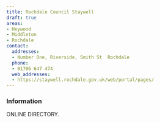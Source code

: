 ```yaml
---
title: Rochdale Council Staywell
draft: true
areas:
- Heywood
- Middleton
- Rochdale
contact:
  addresses:
  - Number One, Riverside, Smith St  Rochdale
  phone:
  - 01706 647 474
  web_addresses:
  - https://staywell.rochdale.gov.uk/web/portal/pages/
---
```


### Information
ONLINE DIRECTORY.

